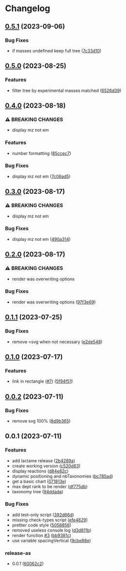 # Changelog

## [0.5.1](https://github.com/cheminfo/react-tree-svg/compare/v0.5.0...v0.5.1) (2023-09-06)


### Bug Fixes

* if masses undefined keep full tree ([7c33d10](https://github.com/cheminfo/react-tree-svg/commit/7c33d10bb2e7e733570916e9dbccf991930a5122))

## [0.5.0](https://github.com/cheminfo/react-tree-svg/compare/v0.4.0...v0.5.0) (2023-08-25)


### Features

* filter tree by experimental masses matched ([6526d39](https://github.com/cheminfo/react-tree-svg/commit/6526d39393aea8aa912e0e068281d7528656d8b7))

## [0.4.0](https://github.com/cheminfo/react-tree-svg/compare/v0.3.0...v0.4.0) (2023-08-18)


### ⚠ BREAKING CHANGES

* display mz not em

### Features

* number formatting ([85ccec7](https://github.com/cheminfo/react-tree-svg/commit/85ccec724d21a3461e6d947cb42bbf8ef05fa320))


### Bug Fixes

* display mz not em ([7c06ad5](https://github.com/cheminfo/react-tree-svg/commit/7c06ad556b816694d4202c45ed3fdb8e2414a999))

## [0.3.0](https://github.com/cheminfo/react-tree-svg/compare/v0.2.0...v0.3.0) (2023-08-17)


### ⚠ BREAKING CHANGES

* display mz not em

### Bug Fixes

* display mz not em ([490a314](https://github.com/cheminfo/react-tree-svg/commit/490a314f8e7904b3b4a8bbdeed0c0a500460a793))

## [0.2.0](https://github.com/cheminfo/react-tree-svg/compare/v0.1.1...v0.2.0) (2023-08-17)


### ⚠ BREAKING CHANGES

* render was overwriting options

### Bug Fixes

* render was overwriting options ([97f3e69](https://github.com/cheminfo/react-tree-svg/commit/97f3e6977bf3e916020094fa69df3c84fa803810))

## [0.1.1](https://github.com/cheminfo/react-tree-svg/compare/v0.1.0...v0.1.1) (2023-07-25)


### Bug Fixes

* remove &lt;svg when not necessary ([e2de548](https://github.com/cheminfo/react-tree-svg/commit/e2de54870530f8dfc7cee572638e299146e54a51))

## [0.1.0](https://github.com/cheminfo/react-tree-svg/compare/v0.0.2...v0.1.0) (2023-07-17)


### Features

* link in rectangle ([#7](https://github.com/cheminfo/react-tree-svg/issues/7)) ([5f94f51](https://github.com/cheminfo/react-tree-svg/commit/5f94f51ec6c45cf147600db442a2ee13bdb93532))

## [0.0.2](https://github.com/cheminfo/react-tree-svg/compare/v0.0.1...v0.0.2) (2023-07-11)


### Bug Fixes

* remove svg 100% ([8d9b365](https://github.com/cheminfo/react-tree-svg/commit/8d9b365ad6133460b16d3df2b25bd5e20825ed29))

## 0.0.1 (2023-07-11)


### Features

* add lactame release ([2b4289a](https://github.com/cheminfo/react-tree-svg/commit/2b4289a4db5c9ff2a30b21c072739fdf9b0fec47))
* create working version ([c520d83](https://github.com/cheminfo/react-tree-svg/commit/c520d83dca4b9ff7537cd877091b0e5ab528b43c))
* display reactions ([d84e82c](https://github.com/cheminfo/react-tree-svg/commit/d84e82c7a71a665aa70d8b1fad76a7bbbc80eb21))
* dynamic positioning and nbTaxonomies ([bc785ad](https://github.com/cheminfo/react-tree-svg/commit/bc785ad2f437dff71c6cae92f9ecd1b971769086))
* get a basic chart ([071813e](https://github.com/cheminfo/react-tree-svg/commit/071813e73a22ba84e626dc264873993ff1b9893a))
* max dept rank to be render ([df775db](https://github.com/cheminfo/react-tree-svg/commit/df775db5494c1cf30c09b3c9cd21336d4b27277e))
* taxonomy tree ([94ddada](https://github.com/cheminfo/react-tree-svg/commit/94ddada6463e9bf69b361f7ca263d9255cf5a108))


### Bug Fixes

* add test-only script ([392d66d](https://github.com/cheminfo/react-tree-svg/commit/392d66d8ec5e8bfd98fdf9181b6578160f9aed3c))
* missing check-types script ([efe4829](https://github.com/cheminfo/react-tree-svg/commit/efe48292525df7595b55a2328e98b99e7883c811))
* prettier code style ([5058856](https://github.com/cheminfo/react-tree-svg/commit/50588560f9a2dd487313bc5fd29e799e0bc8b54d))
* removed useless console log ([d3d811b](https://github.com/cheminfo/react-tree-svg/commit/d3d811ba3f78c61e2f83ac17724f98f1ff22b07d))
* render function [#3](https://github.com/cheminfo/react-tree-svg/issues/3) ([bb9381c](https://github.com/cheminfo/react-tree-svg/commit/bb9381c68d5c025fa480676b38aeeb993d10673a))
* use variable spacingVertical ([9cbe88e](https://github.com/cheminfo/react-tree-svg/commit/9cbe88e5dde392bd4feede72ccd17002417b9927))


### release-as

* 0.0.1 ([60062c2](https://github.com/cheminfo/react-tree-svg/commit/60062c250039532c58a47fb41a20e7780c5779a1))
